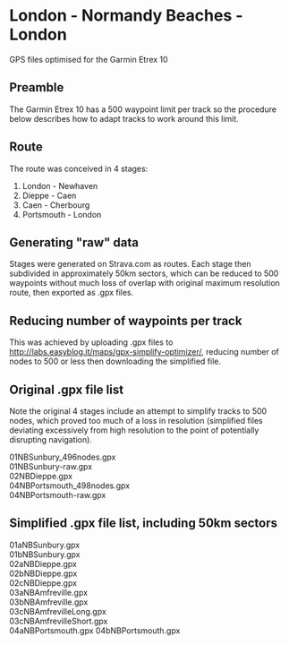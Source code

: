 # London - Normandy Beaches - London

GPS files optimised for the Garmin Etrex 10 

## Preamble

The Garmin Etrex 10 has a 500 waypoint limit per track so the procedure below describes how to adapt tracks to work around this limit. 

## Route

The route was conceived in 4 stages:  

1. London - Newhaven
2. Dieppe - Caen
3. Caen - Cherbourg
4. Portsmouth - London

## Generating "raw" data

Stages were generated on Strava.com as routes. Each stage then subdivided in approximately 50km sectors, which can be reduced to 500 waypoints without much loss of overlap with original maximum resolution route, then exported as .gpx files.

## Reducing number of waypoints per track

This was achieved by uploading .gpx files to http://labs.easyblog.it/maps/gpx-simplify-optimizer/, reducing number of nodes to 500 or less then downloading the simplified file.

## Original .gpx file list

Note the original 4 stages include an attempt to simplify tracks to 500 nodes, which proved too much of a loss in resolution (simplified files deviating excessively from high resolution to the point of potentially disrupting navigation).  

01NBSunbury_496nodes.gpx  
01NBSunbury-raw.gpx  
02NBDieppe.gpx    
04NBPortsmouth_498nodes.gpx    
04NBPortsmouth-raw.gpx  

## Simplified .gpx file list, including 50km sectors

01aNBSunbury.gpx  
01bNBSunbury.gpx  
02aNBDieppe.gpx  
02bNBDieppe.gpx  
02cNBDieppe.gpx   
03aNBAmfreville.gpx     
03bNBAmfreville.gpx    
03cNBAmfrevilleLong.gpx    
03cNBAmfrevilleShort.gpx  
04aNBPortsmouth.gpx
04bNBPortsmouth.gpx


